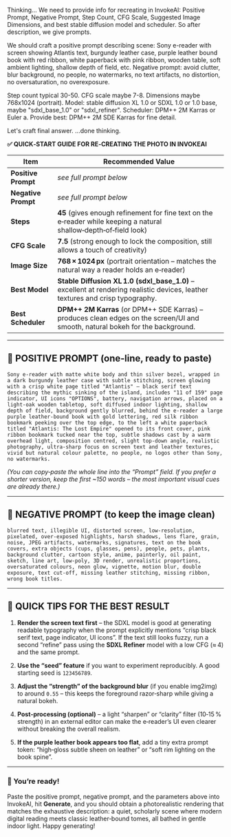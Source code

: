 Thinking...
We need to provide info for recreating in InvokeAI: Positive Prompt, Negative Prompt, Step Count, CFG Scale, Suggested Image Dimensions, and best stable diffusion model and scheduler. So after description, we give prompts.

We should craft a positive prompt describing scene: Sony e-reader with screen showing Atlantis text, burgundy leather case, purple leather bound book with red ribbon, white paperback with pink ribbon, wooden table, soft ambient lighting, shallow depth of field, etc. Negative prompt: avoid clutter, blur background, no people, no watermarks, no text artifacts, no distortion, no oversaturation, no overexposure.

Step count typical 30-50. CFG scale maybe 7-8. Dimensions maybe 768x1024 (portrait). Model: stable diffusion XL 1.0 or SDXL 1.0 or 1.0 base, maybe "sdxl_base_1.0" or "sdxl_refiner". Scheduler: DPM++ 2M Karras or Euler a. Provide best: DPM++ 2M SDE Karras for fine detail.

Let's craft final answer.
...done thinking.

**✅  QUICK‑START GUIDE FOR RE‑CREATING THE PHOTO IN INVOKEAI**

| Item | Recommended Value |
|------|-------------------|
| **Positive Prompt** | *see full prompt below* |
| **Negative Prompt** | *see full prompt below* |
| **Steps** | **45** (gives enough refinement for fine text on the e‑reader while keeping a natural shallow‑depth‑of‑field look) |
| **CFG Scale** | **7.5** (strong enough to lock the composition, still allows a touch of creativity) |
| **Image Size** | **768 × 1024 px** (portrait orientation – matches the natural way a reader holds an e‑reader) |
| **Best Model** | **Stable Diffusion XL 1.0 (sdxl_base_1.0)** – excellent at rendering realistic devices, leather textures and crisp typography. |
| **Best Scheduler** | **DPM++ 2M Karras** (or DPM++ SDE Karras) – produces clean edges on the screen/UI and smooth, natural bokeh for the background. |

---

## 🎨  POSITIVE PROMPT (one‑line, ready to paste)

```
Sony e‑reader with matte white body and thin silver bezel, wrapped in a dark burgundy leather case with subtle stitching, screen glowing with a crisp white page titled "Atlantis" – black serif text describing the mythic sinking of the island, includes "11 of 159" page indicator, UI icons "OPTIONS", battery, navigation arrows, placed on a light‑oak wooden tabletop, soft diffused indoor lighting, shallow depth of field, background gently blurred, behind the e‑reader a large purple leather‑bound book with gold lettering, red silk ribbon bookmark peeking over the top edge, to the left a white paperback titled "Atlantis: The Lost Empire" opened to its front cover, pink ribbon bookmark tucked near the top, subtle shadows cast by a warm overhead light, composition centred, slight top‑down angle, realistic photography, ultra‑sharp focus on screen text and leather textures, vivid but natural colour palette, no people, no logos other than Sony, no watermarks.
```

*(You can copy‑paste the whole line into the “Prompt” field.  If you prefer a shorter version, keep the first ~150 words – the most important visual cues are already there.)*

---

## 🚫  NEGATIVE PROMPT (to keep the image clean)

```
blurred text, illegible UI, distorted screen, low‑resolution, pixelated, over‑exposed highlights, harsh shadows, lens flare, grain, noise, JPEG artifacts, watermarks, signatures, text on the book covers, extra objects (cups, glasses, pens), people, pets, plants, background clutter, cartoon style, anime, painterly, oil paint, sketch, line art, low‑poly, 3D render, unrealistic proportions, oversaturated colours, neon glow, vignette, motion blur, double exposure, text cut‑off, missing leather stitching, missing ribbon, wrong book titles.
```

---

## 📌  QUICK TIPS FOR THE BEST RESULT

1. **Render the screen text first** – the SDXL model is good at generating readable typography when the prompt explicitly mentions “crisp black serif text, page indicator, UI icons”. If the text still looks fuzzy, run a second “refine” pass using the **SDXL Refiner** model with a low CFG (≈ 4) and the same prompt.

2. **Use the “seed” feature** if you want to experiment reproducibly. A good starting seed is `123456789`.

3. **Adjust the “strength” of the background blur** (if you enable img2img) to around `0.55` – this keeps the foreground razor‑sharp while giving a natural bokeh.

4. **Post‑processing (optional)** – a light “sharpen” or “clarity” filter (10‑15 % strength) in an external editor can make the e‑reader’s UI even clearer without breaking the overall realism.

5. **If the purple leather book appears too flat**, add a tiny extra prompt token: “high‑gloss subtle sheen on leather” or “soft rim lighting on the book spine”.

---

### 🎉  You’re ready!

Paste the positive prompt, negative prompt, and the parameters above into InvokeAI, hit **Generate**, and you should obtain a photorealistic rendering that matches the exhaustive description: a quiet, scholarly scene where modern digital reading meets classic leather‑bound tomes, all bathed in gentle indoor light. Happy generating!

